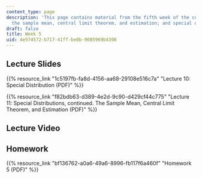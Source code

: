 ```yaml
---
content_type: page
description: 'This page contains material from the fifth week of the course and covers
  the sample mean, central limit theorem, and estimation; and special distributions. '
draft: false
title: Week 5
uid: 4e574572-b717-41ff-be0b-9085969b4398
---
```

## Lecture Slides

{{% resource_link "1c5197fb-fa8d-4156-aa68-29108e516c7a" "Lecture 10: Special Distribution (PDF)" %}}

{{% resource_link "f82bdb63-d389-4e2d-9c90-d429cf44c775" "Lecture 11: Special Distributions, continued. The Sample Mean, Central Limit Theorem, and Estimation (PDF)" %}}

## Lecture Video

## Homework

{{% resource_link "bf136762-a0a6-49a6-8996-fb117f6a460f" "Homework 5 (PDF)" %}}